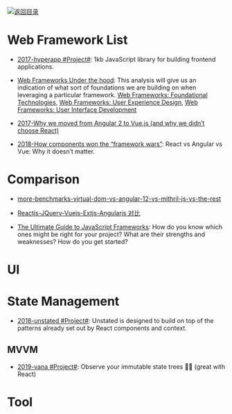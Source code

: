 [![返回目录](https://user-images.githubusercontent.com/5803001/38079637-ff0abcf0-3371-11e8-9b76-ad651620afc7.jpg)](https://github.com/wx-chevalier/Awesome-Lists)

# Web Framework List

- [2017-hyperapp #Project#](https://github.com/hyperapp/hyperapp): 1kb JavaScript library for building frontend applications.

- [Web Frameworks Under the hood](https://parg.co/b1h): This analysis will give us an indication of what sort of foundations we are building on when leveraging a particular framework. [Web Frameworks: Foundational Technologies](https://parg.co/b14), [Web Frameworks: User Experience Design](https://www.sitepen.com/blog/2017/06/27/web-frameworks-user-experience-design/), [Web Frameworks: User Interface Development](https://parg.co/b1R)

- [2017-Why we moved from Angular 2 to Vue.js (and why we didn’t choose React)](https://parg.co/bxB)

- [2018-How components won the “framework wars”](https://hackernoon.com/how-components-won-the-framework-wars-e40abd38668b?source=linkShare-fe48c4221a4c-1525105934): React vs Angular vs Vue: Why it doesn’t matter.

# Comparison

- [more-benchmarks-virtual-dom-vs-angular-12-vs-mithril-js-vs-the-rest](https://auth0.com/blog/2016/01/07/more-benchmarks-virtual-dom-vs-angular-12-vs-mithril-js-vs-the-rest/)

- [Reactjs-JQuery-Vuejs-Extjs-Angularjs 对比](http://www.cnblogs.com/iamzhanglei/p/4481521.html)

- [The Ultimate Guide to JavaScript Frameworks](https://parg.co/UJm): How do you know which ones might be right for your project? What are their strengths and weaknesses? How do you get started?

# UI

# State Management

- [2018-unstated #Project#](https://github.com/thejameskyle/unstated): Unstated is designed to build on top of the patterns already set out by React components and context.

## MVVM

- [2019-vana #Project#](https://github.com/alloc/vana): Observe your immutable state trees 🌲👀 (great with React)

# Tool
